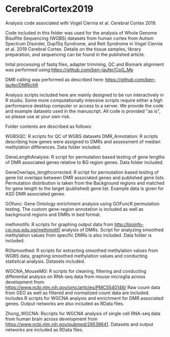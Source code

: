 # CerebralCortex2019
Analysis code associated with Vogel Ciernia et al. Cerebral Cortex 2019.

Code included in this folder was used for the analysis of Whole Genome Bisulfite Sequencing (WGBS) datasets from human cortex from Autism Spectrum Disorder, Dup15q Syndrome, and Rett Syndrome in Vogel Ciernia et al. 2019 Cerebral Cortex. Details on the tissue samples, library preparation, and sequencing can be found in the published article. 

Inital processing of fastq files, adapter trimming, QC and Bismark alignment was performed using:https://github.com/ben-laufer/CpG_Me

DMR calling was performed as described here: https://github.com/ben-laufer/DMRichR

Analysis scripts included here are mainly designed to be run interactively in R studio. Some more computationally intensive scripts require either a high performance desktop computer or access to a server. We provide the code and example datasets used in the manuscript. All code is provided "as is", so please use at your own risk. 

Folder contents are described as follows:

WGBSQC: R scripts for QC of WGBS datasets
DMR_Annotation: R scripts describing how genes were assigned to DMRs and assessment of median methylation differences. Data folder included.

GeneLengthAnalysis: R script for permutation based testing of gene lengths of DMR associated genes relative to BG region genes. Data folder included.

GeneOverlaps_lengthcorrected: R script for permutation based testing of gene list overlaps between DMR associated genes and published gene lists. Permutation distribution is taken from the Background regions and matched for gene length to the target (published) gene list. Example data is given for ASD DMR associated genes.

GOfunc: Gene Ontology enrichment analysis using GOFuncR permutation testing. The custom gene-region annotation is included as well as background regions and DMRs in bed format.

methmotifs: R scripts for graphing output data from http://bioinfo-csi.nus.edu.sg/methmotif/ analysis of DMRs. Script for analyzing smoothed methylation values from specific DMRs is also included. Data folder is included. 

ROIsmoothed: R scripts for extracting smoothed methylation values from WGBS data, graphing smoothed methylation values and conducting statistical analysis. Datasets included.

WGCNA_MouseMG: R scripts for cleaning, filtering and conducting differential analysis on RNA-seq data from mouse microglia across development from: https://www.ncbi.nlm.nih.gov/pmc/articles/PMC5540146/
Raw count data from GEO as well as filtered and normalized count data are included. Includes R scripts for WGCNA analysis and enrichment for DMR associated genes. Output networks are also included as RData files.

Zhong_WGCNA: Rscripts for WGCNA analysis of single cell RNA-seq data from human brain across development from https://www.ncbi.nlm.nih.gov/pubmed/29539641. Datasets and output networks are included as RData files.

